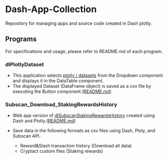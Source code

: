 # Dash-App-Collection
Repository for managing apps and source code created in Dash plotly.

## Programs
For specifications and usage, please refer to README.md of each program.

### dlPlotlyDataset
* This application selects [plotly / datasets](https://github.com/plotly/datasets) from the Dropdown component and displays it in the DataTable component.
* The displayed Dataset (DataFrame object) is saved as a csv file by executing the Button component.([README.md](https://github.com/7rikazhexde/dlPlotlyDataset/blob/main/README.md))

### Subscan_Download_StakingRewardsHistory
* Web app version of [dlSubscanStakingRewardsHistory](https://github.com/7rikazhexde/dlSubscanStakingRewardsHistory#dlsubscanstakingrewardshistory) created using Dash and Plotly.([README.md](./Subscan_Download_StakingRewardsHistory/dlSubscanStakingRewardsHistoryDash/README.md))

* Save data in the following formats as csv files using Dash, Ploly, and Subscan API.
  * Reward&Slash transaction history (Download all data)  
  * Cryptact custom files (Staking rewards) 
